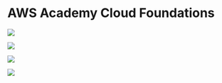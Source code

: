 # AWS Academy Cloud Foundations

[![](https://raw.githubusercontent.com/josecastillolema/fiap/master/img/shift-aws-foundations.png)](https://www.fiap.com.br/shift/curso/tecnologia/aws-academy-cloud-foundations-online)

[![](https://raw.githubusercontent.com/josecastillolema/fiap/master/img/shift-aws-foundations2.png)](https://www.fiap.com.br/shift/curso/tecnologia/aws-academy-cloud-foundations-online)

[![](https://raw.githubusercontent.com/josecastillolema/fiap/master/img/shift-aws-foundations3.png)](https://www.fiap.com.br/shift/curso/tecnologia/aws-academy-cloud-foundations-online)

[![](https://raw.githubusercontent.com/josecastillolema/fiap/master/img/shift-aws-foundations4.png)](https://www.fiap.com.br/shift/curso/tecnologia/aws-academy-cloud-foundations-online)
